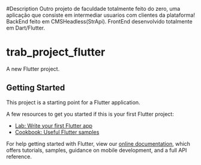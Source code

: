 #Description
Outro projeto de faculdade totalmente feito do zero, uma aplicação que consiste em intermediar usuarios com clientes da plataforma!
BackEnd feito em CMSHeadless(StrApi).
FrontEnd desenvolvido totalmente em Dart/Flutter.



# trab_project_flutter

A new Flutter project.

## Getting Started

This project is a starting point for a Flutter application.

A few resources to get you started if this is your first Flutter project:

- [Lab: Write your first Flutter app](https://flutter.dev/docs/get-started/codelab)
- [Cookbook: Useful Flutter samples](https://flutter.dev/docs/cookbook)

For help getting started with Flutter, view our
[online documentation](https://flutter.dev/docs), which offers tutorials,
samples, guidance on mobile development, and a full API reference.
